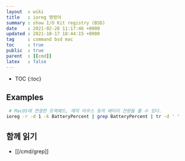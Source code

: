```yaml
---
layout  : wiki
title   : ioreg 명령어
summary : show I/O Kit registry (BSD)
date    : 2021-02-28 11:17:46 +0900
updated : 2021-10-17 18:44:15 +0900
tag     : command bsd mac
toc     : true
public  : true
parent  : [[cmd]]
latex   : false
---
```

* TOC
{:toc}

## Examples

```sh
 # MacOS에 연결한 트랙패드, 매직 마우스 등의 배터리 잔량을 볼 수 있다.
ioreg -r -d 1 -k BatteryPercent | grep BatteryPercent | tr -d ' '
```

## 함께 읽기

- [[/cmd/grep]]
